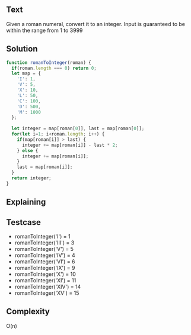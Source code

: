 ## Text
Given a roman numeral, convert it to an integer.
Input is guaranteed to be within the range from 1 to 3999

## Solution
```javascript
function romanToInteger(roman) {
  if(roman.length === 0) return 0;
  let map = {
    'I': 1,
    'V': 5,
    'X': 10,
    'L': 50,
    'C': 100,
    'D': 500,
    'M': 1000
  };
  
  let integer = map[roman[0]], last = map[roman[0]];
  for(let i=1; i<roman.length; i++) {
    if(map[roman[i]] > last) {
      integer += map[roman[i]] - last * 2;
    } else {
      integer += map[roman[i]];
    }
    last = map[roman[i]];
  }
  return integer;
}
```

## Explaining

## Testcase
- romanToInteger('I') = 1
- romanToInteger('III') = 3
- romanToInteger('V') = 5
- romanToInteger('IV') = 4
- romanToInteger('VI') = 6
- romanToInteger('IX') = 9
- romanToInteger('X') = 10
- romanToInteger('XI') = 11
- romanToInteger('XIV') = 14
- romanToInteger('XV') = 15

## Complexity
O(n)

